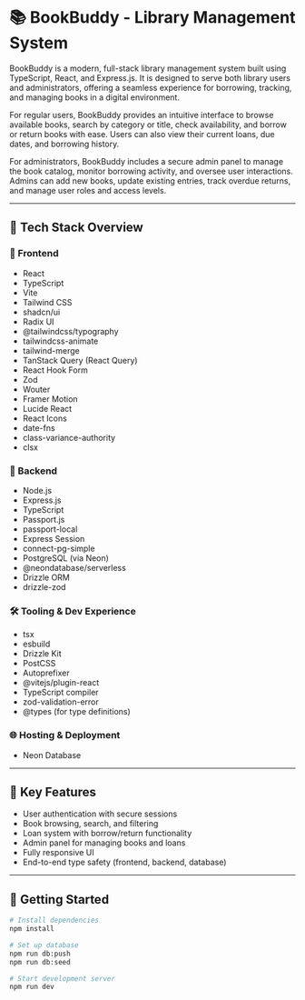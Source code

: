 # 📚 BookBuddy - Library Management System

BookBuddy is a modern, full-stack library management system built using TypeScript, React, and Express.js. It is designed to serve both library users and administrators, offering a seamless experience for borrowing, tracking, and managing books in a digital environment.

For regular users, BookBuddy provides an intuitive interface to browse available books, search by category or title, check availability, and borrow or return books with ease. Users can also view their current loans, due dates, and borrowing history.

For administrators, BookBuddy includes a secure admin panel to manage the book catalog, monitor borrowing activity, and oversee user interactions. Admins can add new books, update existing entries, track overdue returns, and manage user roles and access levels.

---

## 🚀 Tech Stack Overview

### 🔸 Frontend

- React
- TypeScript
- Vite
- Tailwind CSS
- shadcn/ui
- Radix UI
- @tailwindcss/typography
- tailwindcss-animate
- tailwind-merge
- TanStack Query (React Query)
- React Hook Form
- Zod
- Wouter
- Framer Motion
- Lucide React
- React Icons
- date-fns
- class-variance-authority
- clsx

### 🔹 Backend

- Node.js
- Express.js
- TypeScript
- Passport.js
- passport-local
- Express Session
- connect-pg-simple
- PostgreSQL (via Neon)
- @neondatabase/serverless
- Drizzle ORM
- drizzle-zod

### 🛠️ Tooling & Dev Experience

- tsx
- esbuild
- Drizzle Kit
- PostCSS
- Autoprefixer
- @vitejs/plugin-react
- TypeScript compiler
- zod-validation-error
- @types (for type definitions)

### 🌐 Hosting & Deployment

- Neon Database

---

## 🔧 Key Features

- User authentication with secure sessions
- Book browsing, search, and filtering
- Loan system with borrow/return functionality
- Admin panel for managing books and loans
- Fully responsive UI
- End-to-end type safety (frontend, backend, database)

---

## 🏁 Getting Started

```bash
# Install dependencies
npm install

# Set up database
npm run db:push
npm run db:seed

# Start development server
npm run dev